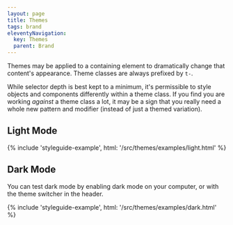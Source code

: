 ```yaml
---
layout: page
title: Themes
tags: brand
eleventyNavigation:
  key: Themes
  parent: Brand
---
```


Themes may be applied to a containing element to dramatically change that
content's appearance. Theme classes are always prefixed by `t-`.

While selector depth is best kept to a minimum, it's permissible to style
objects and components differently within a theme class. If you find you are
working _against_ a theme class a lot, it may be a sign that you really need
a whole new pattern and modifier (instead of just a themed variation).

## Light Mode

{% include 'styleguide-example', html: '/src/themes/examples/light.html' %}

## Dark Mode

You can test dark mode by enabling dark mode on your computer, or with the theme switcher in the header.

{% include 'styleguide-example', html: '/src/themes/examples/dark.html' %}
